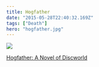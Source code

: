 ```yaml
---
title: Hogfather
date: "2015-05-28T22:40:32.169Z"
tags: ["Death"]
hero: "hogfather.jpg"
---
```


<a target="_blank"  href="https://www.amazon.com/gp/product/006227628X/ref=as_li_tl?ie=UTF8&camp=1789&creative=9325&creativeASIN=006227628X&linkCode=as2&tag=onionblosso01-20&linkId=c83858d18daae7c121e2c510ae8690f8"><img border="0" src="//ws-na.amazon-adsystem.com/widgets/q?_encoding=UTF8&MarketPlace=US&ASIN=006227628X&ServiceVersion=20070822&ID=AsinImage&WS=1&Format=_SL250_&tag=onionblosso01-20" ></a><img src="//ir-na.amazon-adsystem.com/e/ir?t=onionblosso01-20&l=am2&o=1&a=006227628X" width="1" height="1" border="0" alt="" style="border:none !important; margin:0px !important;" />

<a target="_blank" href="https://www.amazon.com/gp/product/006227628X/ref=as_li_tl?ie=UTF8&camp=1789&creative=9325&creativeASIN=006227628X&linkCode=as2&tag=onionblosso01-20&linkId=31386af843e76b8529d8030fd92e2706">Hogfather: A Novel of Discworld</a><img src="//ir-na.amazon-adsystem.com/e/ir?t=onionblosso01-20&l=am2&o=1&a=006227628X" width="1" height="1" border="0" alt="" style="border:none !important; margin:0px !important;" />